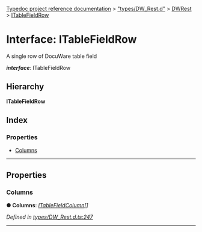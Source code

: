 [Typedoc project reference documentation](../README.md) > ["types/DW_Rest.d"](../modules/_types_dw_rest_d_.md) > [DWRest](../modules/_types_dw_rest_d_.dwrest.md) > [ITableFieldRow](../interfaces/_types_dw_rest_d_.dwrest.itablefieldrow.md)

# Interface: ITableFieldRow

A single row of DocuWare table field

*__interface__*: ITableFieldRow

## Hierarchy

**ITableFieldRow**

## Index

### Properties

* [Columns](_types_dw_rest_d_.dwrest.itablefieldrow.md#columns)

---

## Properties

<a id="columns"></a>

###  Columns

**● Columns**: *[ITableFieldColumn](_types_dw_rest_d_.dwrest.itablefieldcolumn.md)[]*

*Defined in [types/DW_Rest.d.ts:247](https://github.com/DocuWare/REST-Sample-TS/blob/22cf36b/src/types/DW_Rest.d.ts#L247)*

___

